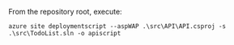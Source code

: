 From the repository root, execute:

```dos
azure site deploymentscript --aspWAP .\src\API\API.csproj -s .\src\TodoList.sln -o apiscript
```

